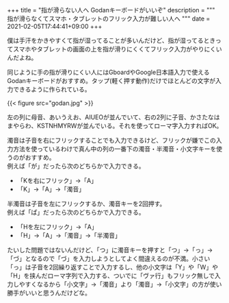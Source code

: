 +++
title = "指が滑らない人へ Godanキーボードがいいぞ"
description = """
指が滑らなくてスマホ・タブレットのフリック入力が難しい人へ
"""
date = 2021-02-05T17:44:41+09:00
+++
<!--more-->
僕は手汗をかきやすくて指が湿ってることが多いんだけど、指が湿ってるときってスマホやタブレットの画面の上を指が滑りにくくてフリック入力がやりにくいんだよね。

同じように手の指が滑りにくい人にはGboardやGoogle日本語入力で使えるGodanキーボードがおすすめ。タップ(軽く押す動作)だけでほとんどの文字が入力できるように作られている。

{{< figure src="godan.jpg" >}}

左の列に母音、あいうえお、AIUEOが並んでいて、右の2列に子音、かさたなはまやらわ、KSTNHMYRWが並んでいる。それを使ってローマ字入力すればOK。

濁音は子音を右にフリックすることでも入力できるけど、フリックが嫌でこの入力方法を使っているわけで真ん中の列の一番下の濁音・半濁音・小文字キーを使うのがおすすめ。<br>
例えば「が」だったら次のどちらかで入力できる。

- 「Kを右にフリック」→「A」
- 「K」→「A」→「濁音」

半濁音は子音を左にフリックするか、濁音キーを2回押す。<br>
例えば「ぱ」だったら次のどちらかで入力できる。

- 「Hを左にフリック」→「A」
- 「H」→「A」→「濁音」→「半濁音」

たいした問題ではないんだけど、「つ」に濁音キーを押すと「つ」→「っ」→「づ」となるので「づ」を入力しようとしてよく間違えるのが不満。小さい「っ」は子音を2回繰り返すことで入力するし、他の小文字は「Y」や「W」や「H」を挟んだローマ字列で入力する、ついでに「ヴァ行」もフリック無しで入力しやすくなるから「小文字」→「濁音」より「濁音」→「小文字」の方が使い勝手がいいと思うんだけどな。

